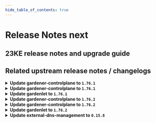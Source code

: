 ```yaml
---
hide_table_of_contents: true
---
```


# Release Notes next

## 23KE release notes and upgrade guide

## Related upstream release notes / changelogs


<details>
<summary><b>Update gardener-controlplane to <code>1.76.1</code></b></summary>

# [gardener/gardener]

## 🐛 Bug Fixes

- `[OPERATOR]` gardenlet: A regression causing metering related recording rules for the aggregate-prometheus not to be applied is now fixed. by @gardener-ci-robot [#8286]

# Docker Images
admission-controller: `eu.gcr.io/gardener-project/gardener/admission-controller:v1.76.1`
apiserver: `eu.gcr.io/gardener-project/gardener/apiserver:v1.76.1`
controller-manager: `eu.gcr.io/gardener-project/gardener/controller-manager:v1.76.1`
scheduler: `eu.gcr.io/gardener-project/gardener/scheduler:v1.76.1`
operator: `eu.gcr.io/gardener-project/gardener/operator:v1.76.1`
gardenlet: `eu.gcr.io/gardener-project/gardener/gardenlet:v1.76.1`
resource-manager: `eu.gcr.io/gardener-project/gardener/resource-manager:v1.76.1`

</details>

<details>
<summary><b>Update gardener-controlplane to <code>1.76.1</code></b></summary>

# [gardener/gardener]

## 🐛 Bug Fixes

- `[OPERATOR]` gardenlet: A regression causing metering related recording rules for the aggregate-prometheus not to be applied is now fixed. by @gardener-ci-robot [#8286]

# Docker Images
admission-controller: `eu.gcr.io/gardener-project/gardener/admission-controller:v1.76.1`
apiserver: `eu.gcr.io/gardener-project/gardener/apiserver:v1.76.1`
controller-manager: `eu.gcr.io/gardener-project/gardener/controller-manager:v1.76.1`
scheduler: `eu.gcr.io/gardener-project/gardener/scheduler:v1.76.1`
operator: `eu.gcr.io/gardener-project/gardener/operator:v1.76.1`
gardenlet: `eu.gcr.io/gardener-project/gardener/gardenlet:v1.76.1`
resource-manager: `eu.gcr.io/gardener-project/gardener/resource-manager:v1.76.1`

</details>

<details>
<summary><b>Update gardenlet to <code>1.76.1</code></b></summary>

# [gardener/gardener]

## 🐛 Bug Fixes

- `[OPERATOR]` gardenlet: A regression causing metering related recording rules for the aggregate-prometheus not to be applied is now fixed. by @gardener-ci-robot [#8286]

# Docker Images
admission-controller: `eu.gcr.io/gardener-project/gardener/admission-controller:v1.76.1`
apiserver: `eu.gcr.io/gardener-project/gardener/apiserver:v1.76.1`
controller-manager: `eu.gcr.io/gardener-project/gardener/controller-manager:v1.76.1`
scheduler: `eu.gcr.io/gardener-project/gardener/scheduler:v1.76.1`
operator: `eu.gcr.io/gardener-project/gardener/operator:v1.76.1`
gardenlet: `eu.gcr.io/gardener-project/gardener/gardenlet:v1.76.1`
resource-manager: `eu.gcr.io/gardener-project/gardener/resource-manager:v1.76.1`

</details>

<details>
<summary><b>Update gardener-controlplane to <code>1.76.2</code></b></summary>

# [gardener/gardener]

## 🐛 Bug Fixes

- `[USER]` An issue has been fixed for highly-available `Shoot`s whose `etcd` clusters didn't get ready in the `Completing` phase of a CA credentials rotation. by @gardener-ci-robot [#8306]
## 🏃 Others

- `[OPERATOR]` A bug preventing `plutono` ingress to use `wildcard-certificate` is fixed. by @gardener-ci-robot [#8318]
- `[OPERATOR]` gardenlet: A regression preventing the alertmanager in the garden namespace from sending email notifications is now fixed. by @gardener-ci-robot [#8314]

# Docker Images
admission-controller: `eu.gcr.io/gardener-project/gardener/admission-controller:v1.76.2`
apiserver: `eu.gcr.io/gardener-project/gardener/apiserver:v1.76.2`
controller-manager: `eu.gcr.io/gardener-project/gardener/controller-manager:v1.76.2`
scheduler: `eu.gcr.io/gardener-project/gardener/scheduler:v1.76.2`
operator: `eu.gcr.io/gardener-project/gardener/operator:v1.76.2`
gardenlet: `eu.gcr.io/gardener-project/gardener/gardenlet:v1.76.2`
resource-manager: `eu.gcr.io/gardener-project/gardener/resource-manager:v1.76.2`

</details>

<details>
<summary><b>Update gardener-controlplane to <code>1.76.2</code></b></summary>

# [gardener/gardener]

## 🐛 Bug Fixes

- `[USER]` An issue has been fixed for highly-available `Shoot`s whose `etcd` clusters didn't get ready in the `Completing` phase of a CA credentials rotation. by @gardener-ci-robot [#8306]
## 🏃 Others

- `[OPERATOR]` A bug preventing `plutono` ingress to use `wildcard-certificate` is fixed. by @gardener-ci-robot [#8318]
- `[OPERATOR]` gardenlet: A regression preventing the alertmanager in the garden namespace from sending email notifications is now fixed. by @gardener-ci-robot [#8314]

# Docker Images
admission-controller: `eu.gcr.io/gardener-project/gardener/admission-controller:v1.76.2`
apiserver: `eu.gcr.io/gardener-project/gardener/apiserver:v1.76.2`
controller-manager: `eu.gcr.io/gardener-project/gardener/controller-manager:v1.76.2`
scheduler: `eu.gcr.io/gardener-project/gardener/scheduler:v1.76.2`
operator: `eu.gcr.io/gardener-project/gardener/operator:v1.76.2`
gardenlet: `eu.gcr.io/gardener-project/gardener/gardenlet:v1.76.2`
resource-manager: `eu.gcr.io/gardener-project/gardener/resource-manager:v1.76.2`

</details>

<details>
<summary><b>Update gardenlet to <code>1.76.2</code></b></summary>

# [gardener/gardener]

## 🐛 Bug Fixes

- `[USER]` An issue has been fixed for highly-available `Shoot`s whose `etcd` clusters didn't get ready in the `Completing` phase of a CA credentials rotation. by @gardener-ci-robot [#8306]
## 🏃 Others

- `[OPERATOR]` A bug preventing `plutono` ingress to use `wildcard-certificate` is fixed. by @gardener-ci-robot [#8318]
- `[OPERATOR]` gardenlet: A regression preventing the alertmanager in the garden namespace from sending email notifications is now fixed. by @gardener-ci-robot [#8314]

# Docker Images
admission-controller: `eu.gcr.io/gardener-project/gardener/admission-controller:v1.76.2`
apiserver: `eu.gcr.io/gardener-project/gardener/apiserver:v1.76.2`
controller-manager: `eu.gcr.io/gardener-project/gardener/controller-manager:v1.76.2`
scheduler: `eu.gcr.io/gardener-project/gardener/scheduler:v1.76.2`
operator: `eu.gcr.io/gardener-project/gardener/operator:v1.76.2`
gardenlet: `eu.gcr.io/gardener-project/gardener/gardenlet:v1.76.2`
resource-manager: `eu.gcr.io/gardener-project/gardener/resource-manager:v1.76.2`

</details>

<details>
<summary><b>Update external-dns-management to <code>0.15.8</code></b></summary>

# [gardener/external-dns-management]

## 🏃 Others

- `[OPERATOR]` Reduce memory footprint for secrets. by @MartinWeindel [#312]
- `[OPERATOR]` Bump builder image from `golang:1.20.5` to `golang:1.20.7` by @MartinWeindel [#312]

</details>
